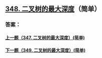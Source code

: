 ## [348. 二叉树的最大深度](https://leetcode-cn.com/problems/merge-two-sorted-lists/)（简单）





### 答案：



#### [上一题（347. 二叉树的最大深度）(简单)](https://github.com/sdwwld/leetCode/blob/master/src/main/java/com/wld/java/leetcode/leetCode0347.md)

#### [下一题（349. 二叉树的最大深度）(简单)](https://github.com/sdwwld/leetCode/blob/master/src/main/java/com/wld/java/leetcode/leetCode0349.md)